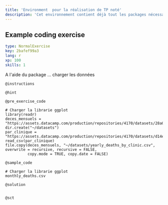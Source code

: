 ```yaml
---
title: 'Environment  pour la réalisation de TP noté'
description: 'Cet environnement contient déjà tout les packages nécessaire pour tester les commandes qui vous seront demandées dans le cadre du TP noté.'
---
```


## Example coding exercise

```yaml
type: NormalExercise
key: 2bafef99a3
lang: r
xp: 100
skills: 1
```

A l'aide du package ... charger les données

`@instructions`


`@hint`


`@pre_exercise_code`
```{r}
# Charger la librarie ggplot
library(readr) 
deces_mensuels = "https://assets.datacamp.com/production/repositories/4170/datasets/28a0c9bc5b08dd9f3db3ee93e4c5e6be4ea8609e/monthly_deaths.csv"
dir.create("~/datasets")
par_clinique = "https://assets.datacamp.com/production/repositories/4170/datasets/d14eae8c81d12f2ea8d4a1433942b2b449d90fc6/yearly_deaths_by_clinic.csv"
read_csv(par_clinique)
file.copy(deces_mensuels, "~/datasets/yearly_deaths_by_clinic.csv", overwrite = recursive, recursive = FALSE,
          copy.mode = TRUE, copy.date = FALSE)

```

`@sample_code`
```{r}
# Charger la librarie ggplot
monthly_deaths.csv
```

`@solution`
```{r}

```

`@sct`
```{r}

```
